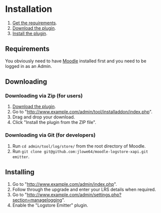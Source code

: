 # Installation
1. [Get the requirements](#requirements).
2. [Download the plugin](#downloading).
3. [Install the plugin](#installing).

## Requirements
You obviously need to have [Moodle](https://moodle.org/) installed first and you need to be logged in as an Admin.

## Downloading
### Downloading via Zip (for users)
1. [Download the plugin](https://github.com/LearningLocker/learninglocker/archive/develop.zip).
2. Go to "http://www.example.com/admin/tool/installaddon/index.php".
3. Drag and drop your download.
4. Click "Install the plugin from the ZIP file".

### Downloading via Git (for developers)
1. Run `cd admin/tool/log/store/` from the root directory of Moodle.
2. Run `git clone git@github.com:jlowe64/moodle-logstore-xapi.git emitter`.

## Installing
1. Go to "http://www.example.com/admin/index.php".
2. Follow through the upgrade and enter your LRS details when required.
3. Go to "http://www.example.com/admin/settings.php?section=managelogging".
4. Enable the "Logstore Emitter" plugin.
